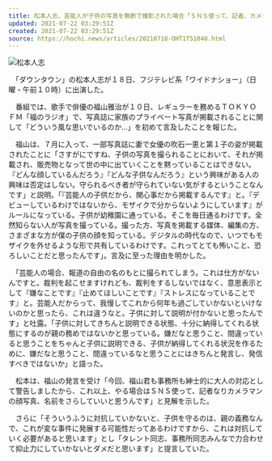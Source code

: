 ```yaml
---
title: 松本人志、芸能人が子供の写真を無断で撮影された場合「ＳＮＳ使って、記者、カメラマンの顔写真、名前をさらしていい」
updated: 2021-07-22 03:29:51Z
created: 2021-07-22 03:29:51Z
source: https://hochi.news/articles/20210718-OHT1T51040.html
---
```


[![](https://hochi.news/images/2021/07/18/20210718-OHT1I51057-T.jpg)](https://hochi.news/articles/20210718-OHT1T51040.html?mode=photo&photoid=1)松本人志

　「ダウンタウン」の松本人志が１８日、フジテレビ系「ワイドナショー」（日曜・午前１０時）に出演した。

　番組では、歌手で俳優の福山雅治が１０日、レギュラーを務めるＴＯＫＹＯ　ＦＭ「福のラジオ」で、写真誌に家族のプライベート写真が掲載されることに関して「どういう風な思いでいるのか…」を初めて言及したことを報じた。

　福山は、７月に入って、一部写真誌に妻で女優の吹石一恵と第１子の姿が掲載されたことに「さすがにですね、子供の写真を撮られることにおいて、それが掲載され、販売物となって世の中に出ていくことを黙っていることはできない。『どんな顔しているんだろう』『どんな子供なんだろう』という興味がある人の興味は否定はしない。守られるべき者が守られていない気がするということなんです」と説明。「『芸能人の子供だから、関心事だから掲載するんです』と。『デビューしているわけではないから、モザイクで分からないようにしています』がルールになっている。子供が幼稚園に通っている。そこを毎日通るわけです。全然知らない人が写真を撮っている。撮った方、写真を掲載する媒体、編集の方、さまざまな方が僕の子供の顔を知っている。デジタルの時代なので、いつでもモザイクを外せるような形で共有しているわけです。これってとても怖いこと、恐ろしいことだと思ったんです」。言及に至った理由を明かした。

　「芸能人の場合、報道の自由の名のもとに撮られてしまう。これは仕方がないんですと。裁判を起こせますけれども、裁判をするしないではなく、意思表示として『嫌なことです』『止めてほしいことです』『ストレスになっていることです』と。芸能人だからって、我慢してこれから何年も過ごしていかないといけないのかと思ったら、これは違うなと。子供に対して説明が付かないと思ったんです」と吐露。「子供に対してきちんと説明できる状態、十分に納得してくれる状態にするのが親の務めではないかと思っている。嫌だなと思うこと、間違っていると思うことをちゃんと子供に説明できる、子供が納得してくれる状況を作るために、嫌だなと思うこと、間違っているなと思うことにはきちんと発言し、発信すべきではないか」と語った。

　松本は、福山の発言を受け「今回、福山君も事務所も紳士的に大人の対応として警告しましたから、これ以上、やる場合はＳＮＳ使って、記者なりカメラマンの顔写真、名前をさらしていいと思うんです」と見解を示した。

　さらに「そういうふうに対抗していかないと、子供を守るのは、親の義務なんで、これが変な事件に発展する可能性だってあるわけですから、これは対抗していく必要があると思います」とし「タレント同志、事務所同志みんなで力合わせて抑止力にしていかないとダメだと思います」と提言していた。